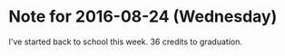 # Note for 2016-08-24 (Wednesday)

I've started back to school this week. 36 credits to graduation.
